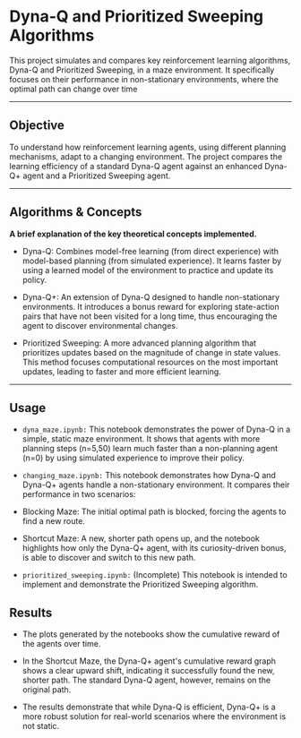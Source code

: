 # Dyna-Q and Prioritized Sweeping Algorithms

This project simulates and compares key reinforcement learning algorithms, Dyna-Q and Prioritized Sweeping, in a maze environment. It specifically focuses on their performance in non-stationary environments, where the optimal path can change over time

---

## Objective

To understand how reinforcement learning agents, using different planning mechanisms, adapt to a changing environment. The project compares the learning efficiency of a standard Dyna-Q agent against an enhanced Dyna-Q+ agent and a Prioritized Sweeping agent.

---

## Algorithms & Concepts

**A brief explanation of the key theoretical concepts implemented.**

- Dyna-Q: Combines model-free learning (from direct experience) with model-based planning (from simulated experience). It learns faster by using a learned model of the environment to practice and update its policy.

- Dyna-Q+: An extension of Dyna-Q designed to handle non-stationary environments. It introduces a bonus reward for exploring state-action pairs that have not been visited for a long time, thus encouraging the agent to discover environmental changes.

- Prioritized Sweeping: A more advanced planning algorithm that prioritizes updates based on the magnitude of change in state values. This method focuses computational resources on the most important updates, leading to faster and more efficient learning.

---

## Usage

- `dyna_maze.ipynb:` This notebook demonstrates the power of Dyna-Q in a simple, static maze environment. It shows that agents with more planning steps (n=5,50) learn much faster than a non-planning agent (n=0) by using simulated experience to improve their policy.

- `changing_maze.ipynb:` This notebook demonstrates how Dyna-Q and Dyna-Q+ agents handle a non-stationary environment. It compares their performance in two scenarios:

-  Blocking Maze: The initial optimal path is blocked, forcing the agents to find a new route.

- Shortcut Maze: A new, shorter path opens up, and the notebook highlights how only the Dyna-Q+ agent, with its curiosity-driven bonus, is able to discover and switch to this new path.

- `prioritized_sweeping.ipynb:` (Incomplete) This notebook is intended to implement and demonstrate the Prioritized Sweeping algorithm.

## Results

- The plots generated by the notebooks show the cumulative reward of the agents over time.

- In the Shortcut Maze, the Dyna-Q+ agent's cumulative reward graph shows a clear upward shift, indicating it successfully found the new, shorter path. The standard Dyna-Q agent, however, remains on the original path.

- The results demonstrate that while Dyna-Q is efficient, Dyna-Q+ is a more robust solution for real-world scenarios where the environment is not static.


